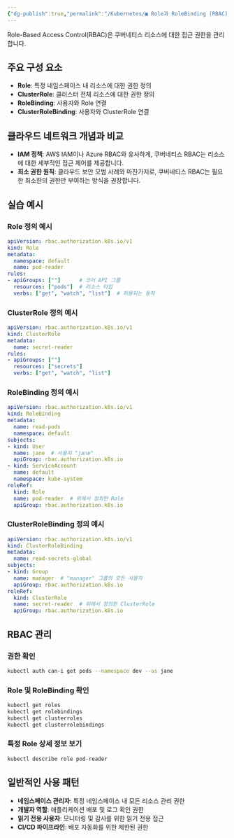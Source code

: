 ```yaml
---
{"dg-publish":true,"permalink":"/Kubernetes/▣ Role과 RoleBinding (RBAC)/"}
---
```



Role-Based Access Control(RBAC)은 쿠버네티스 리소스에 대한 접근 권한을 관리합니다.

## 주요 구성 요소

- **Role**: 특정 네임스페이스 내 리소스에 대한 권한 정의
- **ClusterRole**: 클러스터 전체 리소스에 대한 권한 정의
- **RoleBinding**: 사용자와 Role 연결
- **ClusterRoleBinding**: 사용자와 ClusterRole 연결

## 클라우드 네트워크 개념과 비교

- **IAM 정책**: AWS IAM이나 Azure RBAC와 유사하게, 쿠버네티스 RBAC는 리소스에 대한 세부적인 접근 제어를 제공합니다.
- **최소 권한 원칙**: 클라우드 보안 모범 사례와 마찬가지로, 쿠버네티스 RBAC는 필요한 최소한의 권한만 부여하는 방식을 권장합니다.

## 실습 예시

### Role 정의 예시

```yaml
apiVersion: rbac.authorization.k8s.io/v1
kind: Role
metadata:
  namespace: default
  name: pod-reader
rules:
- apiGroups: [""]      # 코어 API 그룹
  resources: ["pods"]  # 리소스 타입
  verbs: ["get", "watch", "list"]  # 허용되는 동작
```

### ClusterRole 정의 예시

```yaml
apiVersion: rbac.authorization.k8s.io/v1
kind: ClusterRole
metadata:
  name: secret-reader
rules:
- apiGroups: [""]
  resources: ["secrets"]
  verbs: ["get", "watch", "list"]
```

### RoleBinding 정의 예시

```yaml
apiVersion: rbac.authorization.k8s.io/v1
kind: RoleBinding
metadata:
  name: read-pods
  namespace: default
subjects:
- kind: User
  name: jane  # 사용자 "jane"
  apiGroup: rbac.authorization.k8s.io
- kind: ServiceAccount
  name: default
  namespace: kube-system
roleRef:
  kind: Role
  name: pod-reader  # 위에서 정의한 Role
  apiGroup: rbac.authorization.k8s.io
```

### ClusterRoleBinding 정의 예시

```yaml
apiVersion: rbac.authorization.k8s.io/v1
kind: ClusterRoleBinding
metadata:
  name: read-secrets-global
subjects:
- kind: Group
  name: manager  # "manager" 그룹의 모든 사용자
  apiGroup: rbac.authorization.k8s.io
roleRef:
  kind: ClusterRole
  name: secret-reader  # 위에서 정의한 ClusterRole
  apiGroup: rbac.authorization.k8s.io
```

## RBAC 관리

### 권한 확인

```bash
kubectl auth can-i get pods --namespace dev --as jane
```

### Role 및 RoleBinding 확인

```bash
kubectl get roles
kubectl get rolebindings
kubectl get clusterroles
kubectl get clusterrolebindings
```

### 특정 Role 상세 정보 보기

```bash
kubectl describe role pod-reader
```

## 일반적인 사용 패턴

- **네임스페이스 관리자**: 특정 네임스페이스 내 모든 리소스 관리 권한
- **개발자 역할**: 애플리케이션 배포 및 로그 확인 권한
- **읽기 전용 사용자**: 모니터링 및 감사를 위한 읽기 전용 접근
- **CI/CD 파이프라인**: 배포 자동화를 위한 제한된 권한